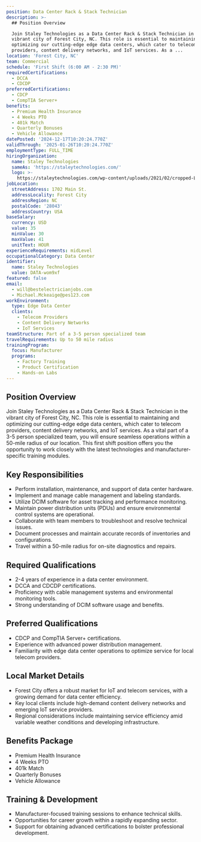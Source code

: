 ```yaml
---
position: Data Center Rack & Stack Technician
description: >-
  ## Position Overview

  Join Staley Technologies as a Data Center Rack & Stack Technician in the
  vibrant city of Forest City, NC. This role is essential to maintaining and
  optimizing our cutting-edge edge data centers, which cater to telecom
  providers, content delivery networks, and IoT services. As a ...
location: 'Forest City, NC'
team: Commercial
schedule: 'First Shift (6:00 AM - 2:30 PM)'
requiredCertifications:
  - DCCA
  - CDCDP
preferredCertifications:
  - CDCP
  - CompTIA Server+
benefits:
  - Premium Health Insurance
  - 4 Weeks PTO
  - 401k Match
  - Quarterly Bonuses
  - Vehicle Allowance
datePosted: '2024-12-17T10:20:24.770Z'
validThrough: '2025-01-26T10:20:24.770Z'
employmentType: FULL_TIME
hiringOrganization:
  name: Staley Technologies
  sameAs: 'https://staleytechnologies.com/'
  logo: >-
    https://staleytechnologies.com/wp-content/uploads/2021/02/cropped-Logo_StaleyTechnologies.png
jobLocation:
  streetAddress: 1702 Main St.
  addressLocality: Forest City
  addressRegion: NC
  postalCode: '28043'
  addressCountry: USA
baseSalary:
  currency: USD
  value: 35
  minValue: 30
  maxValue: 41
  unitText: HOUR
experienceRequirements: midLevel
occupationalCategory: Data Center
identifier:
  name: Staley Technologies
  value: DATA-wom9xf
featured: false
email:
  - will@bestelectricianjobs.com
  - Michael.Mckeaige@pes123.com
workEnvironment:
  type: Edge Data Center
  clients:
    - Telecom Providers
    - Content Delivery Networks
    - IoT Services
teamStructure: Part of a 3-5 person specialized team
travelRequirements: Up to 50 mile radius
trainingProgram:
  focus: Manufacturer
  programs:
    - Factory Training
    - Product Certification
    - Hands-on Labs
---
```




## Position Overview
Join Staley Technologies as a Data Center Rack & Stack Technician in the vibrant city of Forest City, NC. This role is essential to maintaining and optimizing our cutting-edge edge data centers, which cater to telecom providers, content delivery networks, and IoT services. As a vital part of a 3-5 person specialized team, you will ensure seamless operations within a 50-mile radius of our location. This first shift position offers you the opportunity to work closely with the latest technologies and manufacturer-specific training modules.

## Key Responsibilities
- Perform installation, maintenance, and support of data center hardware.
- Implement and manage cable management and labeling standards.
- Utilize DCIM software for asset tracking and performance monitoring.
- Maintain power distribution units (PDUs) and ensure environmental control systems are operational.
- Collaborate with team members to troubleshoot and resolve technical issues.
- Document processes and maintain accurate records of inventories and configurations.
- Travel within a 50-mile radius for on-site diagnostics and repairs.

## Required Qualifications
- 2-4 years of experience in a data center environment.
- DCCA and CDCDP certifications.
- Proficiency with cable management systems and environmental monitoring tools.
- Strong understanding of DCIM software usage and benefits.

## Preferred Qualifications
- CDCP and CompTIA Server+ certifications.
- Experience with advanced power distribution management.
- Familiarity with edge data center operations to optimize service for local telecom providers.

## Local Market Details
- Forest City offers a robust market for IoT and telecom services, with a growing demand for data center efficiency.
- Key local clients include high-demand content delivery networks and emerging IoT service providers.
- Regional considerations include maintaining service efficiency amid variable weather conditions and developing infrastructure.

## Benefits Package
- Premium Health Insurance
- 4 Weeks PTO
- 401k Match
- Quarterly Bonuses
- Vehicle Allowance

## Training & Development
- Manufacturer-focused training sessions to enhance technical skills.
- Opportunities for career growth within a rapidly expanding sector.
- Support for obtaining advanced certifications to bolster professional development.